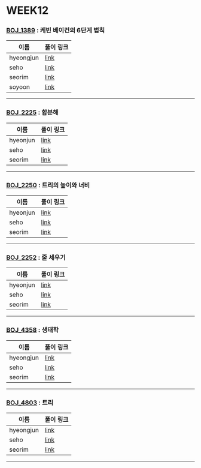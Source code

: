 # WEEK12

### [BOJ_1389](https://boj.kr/1389) : 케빈 베이컨의 6단계 법칙

|이름|풀이 링크|
|--|--|
|hyeongjun| [link](BOJ1389/hyeongjun.cpp)
|seho| [link](BOJ1389/seho.py)
|seorim| [link](BOJ1389/seorim.py)
|soyoon| [link](BOJ1389/soyoon.py)
---


### [BOJ_2225](https://boj.kr/2225) : 합분해

|이름|풀이 링크|
|--|--|
|hyeonjun| [link](BOJ2225/hyeonjun.cpp)
|seho| [link](BOJ2225/seho.py)
|seorim| [link](BOJ2225/seorim.py)
---


### [BOJ_2250](https://boj.kr/2250) : 트리의 높이와 너비

|이름|풀이 링크|
|--|--|
|hyeonjun| [link](BOJ2250/hyeonjun.cpp)
|seho| [link](BOJ2250/seho.py)
|seorim| [link](BOJ2250/seorim.py)
---


### [BOJ_2252](https://boj.kr/2252) : 줄 세우기

|이름|풀이 링크|
|--|--|
|hyeonjun| [link](BOJ2252/hyeonjun.cpp)
|seho| [link](BOJ2252/seho.py)
|seorim| [link](BOJ2252/seorim.py)
---


### [BOJ_4358](https://boj.kr/4358) : 생태학

|이름|풀이 링크|
|--|--|
|hyeongjun| [link](BOJ4358/hyeongjun.cpp)
|seho| [link](BOJ4358/seho.py)
|seorim| [link](BOJ4358/seorim.py)
---


### [BOJ_4803](https://boj.kr/4803) : 트리

|이름|풀이 링크|
|--|--|
|hyeongjun| [link](BOJ4803/hyeongjun.cpp)
|seho| [link](BOJ4803/seho.py)
|seorim| [link](BOJ4803/seorim.py)
---
